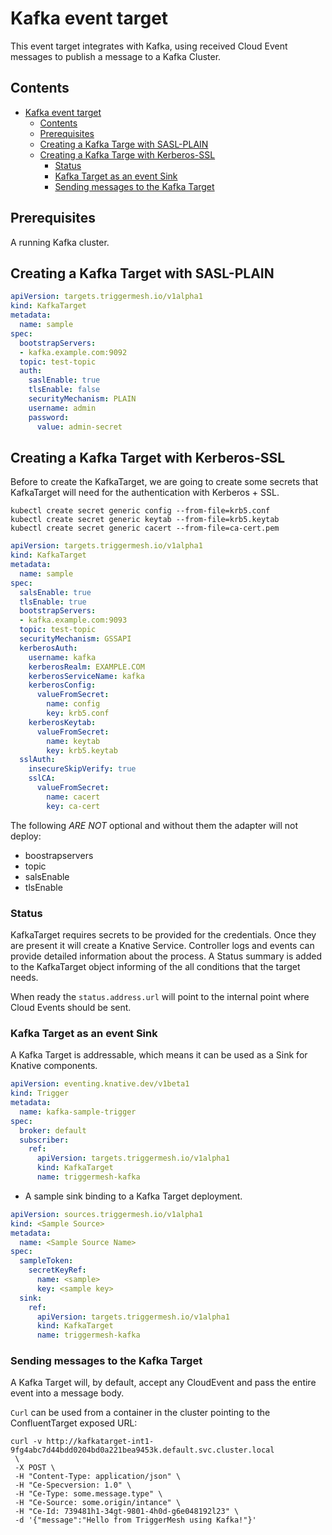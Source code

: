 # Kafka event target

This event target integrates with Kafka, using received Cloud Event messages to publish a message to a Kafka Cluster.

## Contents

- [Kafka event target](#kafka-event-target)
  - [Contents](#contents)
  - [Prerequisites](#prerequisites)
  - [Creating a Kafka Targe with SASL-PLAIN](#creating-a-kafka-target-with-sasl-plain)
  - [Creating a Kafka Targe with Kerberos-SSL](#creating-a-kafka-target-with-kerberos-ssl)
    - [Status](#status)
    - [Kafka Target as an event Sink](#kafka-target-as-an-event-sink)
    - [Sending messages to the Kafka Target](#sending-messages-to-the-kafka-target)

## Prerequisites

A running Kafka cluster.

## Creating a Kafka Target with SASL-PLAIN

```yaml
apiVersion: targets.triggermesh.io/v1alpha1
kind: KafkaTarget
metadata:
  name: sample
spec:
  bootstrapServers:
  - kafka.example.com:9092
  topic: test-topic
  auth:
    saslEnable: true
    tlsEnable: false
    securityMechanism: PLAIN
    username: admin
    password:
      value: admin-secret
```

## Creating a Kafka Target with Kerberos-SSL

Before to create the KafkaTarget, we are going to create some secrets that KafkaTarget will need for the authentication with Kerberos + SSL.

```console
kubectl create secret generic config --from-file=krb5.conf
kubectl create secret generic keytab --from-file=krb5.keytab
kubectl create secret generic cacert --from-file=ca-cert.pem
```

```yaml
apiVersion: targets.triggermesh.io/v1alpha1
kind: KafkaTarget
metadata:
  name: sample
spec:
  salsEnable: true
  tlsEnable: true
  bootstrapServers:
  - kafka.example.com:9093
  topic: test-topic
  securityMechanism: GSSAPI
  kerberosAuth:
    username: kafka
    kerberosRealm: EXAMPLE.COM
    kerberosServiceName: kafka
    kerberosConfig:
      valueFromSecret:
        name: config
        key: krb5.conf
    kerberosKeytab:
      valueFromSecret:
        name: keytab
        key: krb5.keytab
  sslAuth:
    insecureSkipVerify: true
    sslCA:
      valueFromSecret:
        name: cacert
        key: ca-cert
```

The following *ARE NOT* optional and without them the adapter will not deploy:

- boostrapservers
- topic
- salsEnable
- tlsEnable

### Status

KafkaTarget requires secrets to be provided for the credentials. Once they are present it will create a Knative Service. Controller
logs and events can provide detailed information about the process. A Status
summary is added to the KafkaTarget object informing of the all conditions
that the target needs.

When ready the `status.address.url` will point to the internal point where Cloud Events should be sent.

### Kafka Target as an event Sink

A Kafka Target is addressable, which means it can be used as a Sink for Knative components.

```yaml
apiVersion: eventing.knative.dev/v1beta1
kind: Trigger
metadata:
  name: kafka-sample-trigger
spec:
  broker: default
  subscriber:
    ref:
      apiVersion: targets.triggermesh.io/v1alpha1
      kind: KafkaTarget
      name: triggermesh-kafka
```

- A sample sink binding to a Kafka Target deployment.

```yaml
apiVersion: sources.triggermesh.io/v1alpha1
kind: <Sample Source>
metadata:
  name: <Sample Source Name>
spec:
  sampleToken:
    secretKeyRef:
      name: <sample>
      key: <sample key>
  sink:
    ref:
      apiVersion: targets.triggermesh.io/v1alpha1
      kind: KafkaTarget
      name: triggermesh-kafka
```

### Sending messages to the Kafka Target

 A Kafka Target will, by default, accept any CloudEvent and pass the entire event into a message body.

`Curl` can be used from a container in the cluster pointing to the ConfluentTarget exposed URL:

```console
curl -v http://kafkatarget-int1-9fg4abc7d44bdd0204bd0a221bea9453k.default.svc.cluster.local
 \
 -X POST \
 -H "Content-Type: application/json" \
 -H "Ce-Specversion: 1.0" \
 -H "Ce-Type: some.message.type" \
 -H "Ce-Source: some.origin/intance" \
 -H "Ce-Id: 739481h1-34gt-9801-4h0d-g6e048192l23" \
 -d '{"message":"Hello from TriggerMesh using Kafka!"}'
```
